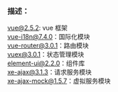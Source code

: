 ### 描述：
vue@2.5.2: vue 框架<br/>
vue-i18n@7.4.0：国际化模块<br/>
vue-router@3.0.1：路由模块<br/>
vuex@3.0.1：状态管理模块<br/>
element-ui@2.2.0：组件库<br/>
xe-ajax@3.1.3：请求服务模块<br/>
xe-ajax-mock@1.5.7：虚拟服务模块
